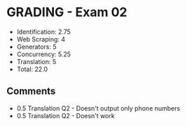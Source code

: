 GRADING - Exam 02
=================

- Identification:   2.75
- Web Scraping:     4
- Generators:       5
- Concurrency:      5.25
- Translation:      5
- Total:	    22.0

Comments
--------

- 0.5   Translation Q2 - Doesn't output only phone numbers
- 0.5   Translation Q2 - Doesn't work
